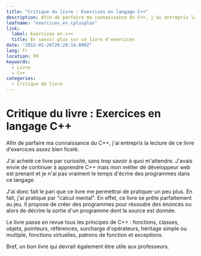 ```yaml
---
title: "Critique du livre : Exercices en langage C++"
description: Afin de parfaire ma connaissance du C++, j'ai entrepris la lecture de ce livre d'exercices assez bien ficelé.
leafname: "exercices_en_cplusplus"
link:
  label: Exercices en c++
  title: En savoir plus sur ce livre d'exercices
date: "2012-01-26T20:28:14.000Z"
lang: fr
location: FR
keywords:
  - Livre
  - C++
categories:
  - Critique de livre
---
```


# Critique du livre : Exercices en langage C++

Afin de parfaire ma connaissance du C++, j'ai entrepris la lecture de ce livre d'exercices assez bien ficelé.

J'ai acheté ce livre par curiosité, sans trop savoir à quoi m'attendre. J'avais envie de continuer à apprendre C++ mais mon métier de développeur web est prenant et je n'ai pas vraiment le temps d'écrire des programmes dans ce langage.

J'ai donc fait le pari que ce livre me permettrai de pratiquer un peu plus. En fait, j'ai pratiqué par "calcul mental". En effet, ce livre se prête parfaitement au jeu. Il propose de créer des programmes pour résoudre des énoncés ou alors de décrire la sortie d'un programme dont la source est donnée.

Le livre passe en revue tous les principes de C++ : fonctions, classes, objets, pointeurs, références, surcharge d'opérateurs, héritage simple ou multiple, fonctions virtuelles, patrons de fonction et exceptions.

Bref, un bon livre qui devrait également être utile aux professeurs.
